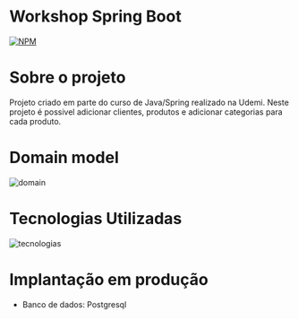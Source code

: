 # Workshop Spring Boot 
[![NPM](https://img.shields.io/bower/l/React)](https://github.com/OdinBr6/dslist/blob/main/LICENSE)

# Sobre o projeto

Projeto criado em parte do curso de Java/Spring realizado na Udemi.
Neste projeto é possivel adicionar clientes, produtos e adicionar categorias para cada produto.

# Domain model

![domain](https://github.com/OdinBr6/workshop-springboot3-jpa/assets/128751915/13d41b3a-dcea-434e-8fa1-d95afebf7c37)

# Tecnologias Utilizadas

![tecnologias](https://github.com/OdinBr6/workshop-springboot3-jpa/assets/128751915/d45816ae-3bd5-459d-8aad-f6b95d868647)

# Implantação em produção
- Banco de dados: Postgresql
